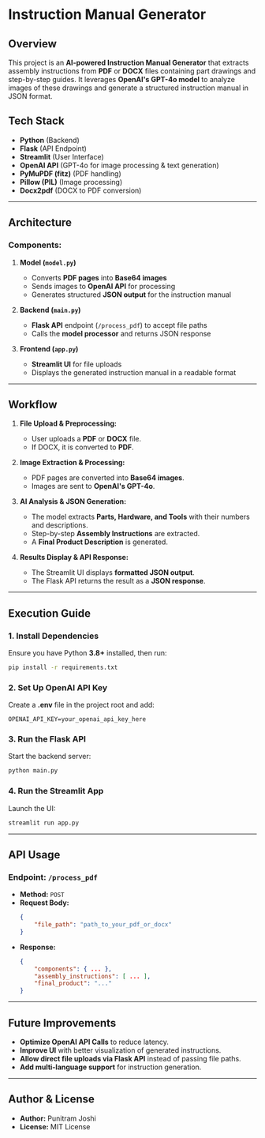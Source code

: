 # Instruction Manual Generator

## Overview
This project is an **AI-powered Instruction Manual Generator** that extracts assembly instructions from **PDF** or **DOCX** files containing part drawings and step-by-step guides. It leverages **OpenAI's GPT-4o model** to analyze images of these drawings and generate a structured instruction manual in JSON format.

## Tech Stack
- **Python** (Backend)
- **Flask** (API Endpoint)
- **Streamlit** (User Interface)
- **OpenAI API** (GPT-4o for image processing & text generation)
- **PyMuPDF (fitz)** (PDF handling)
- **Pillow (PIL)** (Image processing)
- **Docx2pdf** (DOCX to PDF conversion)

---

## Architecture

### Components:
1. **Model (`model.py`)**  
   - Converts **PDF pages** into **Base64 images**
   - Sends images to **OpenAI API** for processing
   - Generates structured **JSON output** for the instruction manual

2. **Backend (`main.py`)**  
   - **Flask API** endpoint (`/process_pdf`) to accept file paths
   - Calls the **model processor** and returns JSON response

3. **Frontend (`app.py`)**  
   - **Streamlit UI** for file uploads
   - Displays the generated instruction manual in a readable format

---

## Workflow

1. **File Upload & Preprocessing:**
   - User uploads a **PDF** or **DOCX** file.
   - If DOCX, it is converted to **PDF**.

2. **Image Extraction & Processing:**
   - PDF pages are converted into **Base64 images**.
   - Images are sent to **OpenAI's GPT-4o**.

3. **AI Analysis & JSON Generation:**
   - The model extracts **Parts, Hardware, and Tools** with their numbers and descriptions.
   - Step-by-step **Assembly Instructions** are extracted.
   - A **Final Product Description** is generated.

4. **Results Display & API Response:**
   - The Streamlit UI displays **formatted JSON output**.
   - The Flask API returns the result as a **JSON response**.

---

## Execution Guide

### 1. Install Dependencies
Ensure you have Python **3.8+** installed, then run:
```bash
pip install -r requirements.txt
```

### 2. Set Up OpenAI API Key
Create a **.env** file in the project root and add:
```env
OPENAI_API_KEY=your_openai_api_key_here
```

### 3. Run the Flask API
Start the backend server:
```bash
python main.py
```

### 4. Run the Streamlit App
Launch the UI:
```bash
streamlit run app.py
```

---

## API Usage
### Endpoint: `/process_pdf`
- **Method:** `POST`
- **Request Body:**
  ```json
  {
      "file_path": "path_to_your_pdf_or_docx"
  }
  ```
- **Response:**
  ```json
  {
      "components": { ... },
      "assembly_instructions": [ ... ],
      "final_product": "..."
  }
  ```

---

## Future Improvements
- **Optimize OpenAI API Calls** to reduce latency.
- **Improve UI** with better visualization of generated instructions.
- **Allow direct file uploads via Flask API** instead of passing file paths.
- **Add multi-language support** for instruction generation.

---

## Author & License
- **Author:** Punitram Joshi
- **License:** MIT License